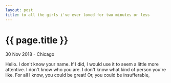 ```yaml
---
layout: post
title: to all the girls i've ever loved for two minutes or less
---
```


{{ page.title }}
================

<p class="meta">30 Nov 2018 - Chicago</p>

Hello. I don't know your name. If I did, I would use it to seem a little more attentive. I don't know who you are. I don't know what kind of person you're like. For all I know, you could be great! Or, you could be insufferable, 